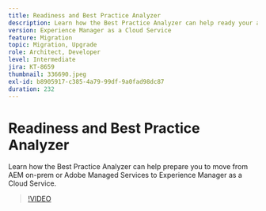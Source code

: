```yaml
---
title: Readiness and Best Practice Analyzer
description: Learn how the Best Practice Analyzer can help ready your application to be moved to Experience Manager as a Cloud Service
version: Experience Manager as a Cloud Service
feature: Migration
topic: Migration, Upgrade
role: Architect, Developer
level: Intermediate
jira: KT-8659
thumbnail: 336690.jpeg
exl-id: b8905917-c385-4a79-99df-9a0fad98dc87
duration: 232
---
```

# Readiness and Best Practice Analyzer

Learn how the Best Practice Analyzer can help prepare you to move from AEM on-prem or Adobe Managed Services to Experience Manager as a Cloud Service.

>[!VIDEO](https://video.tv.adobe.com/v/336690?quality=12&learn=on)
